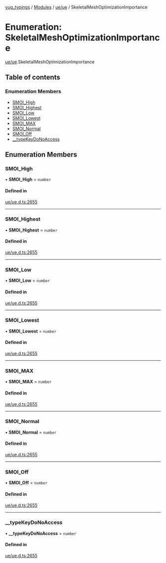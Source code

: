 [yug_typings](../README.md) / [Modules](../modules.md) / [ue/ue](../modules/ue_ue.md) / SkeletalMeshOptimizationImportance

# Enumeration: SkeletalMeshOptimizationImportance

[ue/ue](../modules/ue_ue.md).SkeletalMeshOptimizationImportance

## Table of contents

### Enumeration Members

- [SMOI\_High](ue_ue.SkeletalMeshOptimizationImportance.md#smoi_high)
- [SMOI\_Highest](ue_ue.SkeletalMeshOptimizationImportance.md#smoi_highest)
- [SMOI\_Low](ue_ue.SkeletalMeshOptimizationImportance.md#smoi_low)
- [SMOI\_Lowest](ue_ue.SkeletalMeshOptimizationImportance.md#smoi_lowest)
- [SMOI\_MAX](ue_ue.SkeletalMeshOptimizationImportance.md#smoi_max)
- [SMOI\_Normal](ue_ue.SkeletalMeshOptimizationImportance.md#smoi_normal)
- [SMOI\_Off](ue_ue.SkeletalMeshOptimizationImportance.md#smoi_off)
- [\_\_typeKeyDoNoAccess](ue_ue.SkeletalMeshOptimizationImportance.md#__typekeydonoaccess)

## Enumeration Members

### SMOI\_High

• **SMOI\_High** = `number`

#### Defined in

[ue/ue.d.ts:2655](https://github.com/YugMetaverse/yug_typings/blob/b7d9b19/ue/ue.d.ts#L2655)

___

### SMOI\_Highest

• **SMOI\_Highest** = `number`

#### Defined in

[ue/ue.d.ts:2655](https://github.com/YugMetaverse/yug_typings/blob/b7d9b19/ue/ue.d.ts#L2655)

___

### SMOI\_Low

• **SMOI\_Low** = `number`

#### Defined in

[ue/ue.d.ts:2655](https://github.com/YugMetaverse/yug_typings/blob/b7d9b19/ue/ue.d.ts#L2655)

___

### SMOI\_Lowest

• **SMOI\_Lowest** = `number`

#### Defined in

[ue/ue.d.ts:2655](https://github.com/YugMetaverse/yug_typings/blob/b7d9b19/ue/ue.d.ts#L2655)

___

### SMOI\_MAX

• **SMOI\_MAX** = `number`

#### Defined in

[ue/ue.d.ts:2655](https://github.com/YugMetaverse/yug_typings/blob/b7d9b19/ue/ue.d.ts#L2655)

___

### SMOI\_Normal

• **SMOI\_Normal** = `number`

#### Defined in

[ue/ue.d.ts:2655](https://github.com/YugMetaverse/yug_typings/blob/b7d9b19/ue/ue.d.ts#L2655)

___

### SMOI\_Off

• **SMOI\_Off** = `number`

#### Defined in

[ue/ue.d.ts:2655](https://github.com/YugMetaverse/yug_typings/blob/b7d9b19/ue/ue.d.ts#L2655)

___

### \_\_typeKeyDoNoAccess

• **\_\_typeKeyDoNoAccess** = `number`

#### Defined in

[ue/ue.d.ts:2655](https://github.com/YugMetaverse/yug_typings/blob/b7d9b19/ue/ue.d.ts#L2655)
